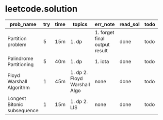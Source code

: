 # leetcode.solution

 prob_name | try | time | topics | err_note | read_sol | todo | ext
-----|-----|-----|-----|-----|-----|-----|-----
Partition problem  | 5 | 15m | 1. dp  | 1. forget final output result | done | todo | ext
Palindrome Partitioning | 5 | 40m | 1. dp | 1. iota  | done | todo | ext
 Floyd Warshall Algorithm  | 1 | 45m | 1. dp 2. Floyd Warshall Algo | none | done | todo | ext
 Longest Bitonic subsequence | 1 | 15m | 1. dp 2. LIS | none | done | todo | ext
